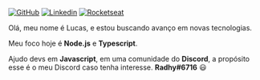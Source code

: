 [![GitHub](https://img.shields.io/badge/-DevRadhy-grey?style=for-the-badge&logo=github)](https://github.com/DevRadhy) [![Linkedin](https://img.shields.io/badge/-Lucas%20Jantsch%20Guedes-blue?style=for-the-badge&logo=linkedin)](https://www.linkedin.com/in/lucas-jantsch-guedes-53262515a/) [![Rocketseat](https://img.shields.io/badge/-Rocketseat-7e5fc7?style=for-the-badge)](https://app.rocketseat.com.br/me/devlucas)

Olá, meu nome é Lucas, e estou buscando avanço em novas tecnologias.

Meu foco hoje é **Node.js** e **Typescript**. 

Ajudo devs em **Javascript**, em uma comunidade do **Discord**, a propósito esse é o meu Discord caso tenha interesse. **Radhy#6716** 😃

